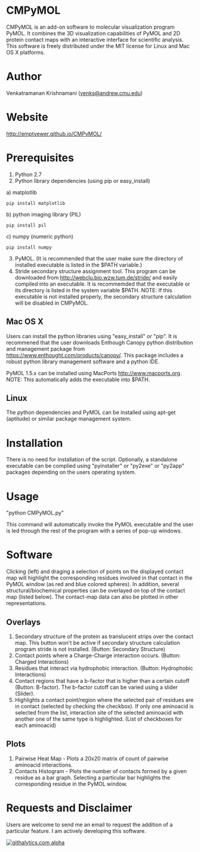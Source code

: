 CMPyMOL
=======
CMPyMOL is an add-on software to molecular visualization program PyMOL. It combines the 3D visualization capabilities of PyMOL and 2D protein contact maps with an interactive interface for scientific analysis. This software is freely distributed under the MIT license for Linux and Mac OS X platforms.

Author
======
Venkatramanan Krishnamani (venks@andrew.cmu.edu)

Website
======
http://emptyewer.github.io/CMPyMOL/

Prerequisites
=============
1. Python 2.7
2. Python library dependencies (using pip or easy_install)
 
 a) matplotlib
 ```Shell
 pip install matplotlib
 ```
 b) python imaging library (PIL)
  ```Shell
 pip install pil
 ```
 c) numpy (numeric python)
  ```Shell
 pip install numpy
 ```
3. PyMOL. (It is recommended that the user make sure the directory of installed executable is listed in the $PATH variable.)
4. Stride secondary structure assignment tool. This program can be downloaded from http://webclu.bio.wzw.tum.de/stride/ and easily compiled into an executable. It is recommemded that the executable or its directory is listed in the system variable $PATH. NOTE: If this executable is not installed properly, the secondary structure calculation will be disabled in CMPyMOL.

Mac OS X
--------
Users can install the python libraries using "easy_install" or "pip". It is recommened that the user downloads Enthough Canopy python distribution and management package from https://www.enthought.com/products/canopy/. This package includes a robust python library management software and a python IDE.

PyMOL 1.5.x can be installed using MacPorts http://www.macports.org. NOTE: This automatically adds the executable into $PATH.

Linux
-----
The python dependencies and PyMOL can be installed using apt-get (aptitude) or similar package management system.


Installation
============
There is no need for installation of the script. Optionally, a standalone executable can be complied using "pyinstaller" or "py2exe" or "py2app" packages depending on the users operating system.

Usage
=====
"python CMPyMOL.py"

This command will automatically invoke the PyMOL executable and the user is led through the rest of the program with a series of pop-up windows.

Software
========
Clicking (left) and draging a selection of points on the displayed contact map will highlight the corresponding residues involved in that contact in the PyMOL window (as red and blue colored spheres). In addition, several structural/biochemical properties can be overlayed on top of the contact map (listed below). The contact-map data can also be plotted in other representations.

Overlays
--------
1. Secondary structure of the protein as translucent strips over the contact map. This button won't be active if secondary structure calculation program stride is not installed. (Button: Secondary Structure)
2. Contact points where a Charge-Charge interaction occurs. (Button: Charged Interactions)
3. Residues that interact via hydrophobic interaction. (Button: Hydrophobic Interactions)
4. Contact regions that have a b-factor that is higher than a certain cutoff (Button: B-factor). The b-factor cutoff can be varied using a slider (Slider).
5. Highlights a contact point/region where the selected pair of residues are in contact (selected by checking the checkbox). If only one aminoacid is selected from the list, interaction site of the selected aminoacid with another one of the same type is highlighted. (List of checkboxes for each aminoacid)

Plots
-----
1. Pairwise Heat Map - Plots a 20x20 matrix of count of pairwise aminoacid interactions.
2. Contacts Histogram - Plots the number of contacts formed by a given residue as a bar graph. Selecting a particular bar highlights the corresponding residue in the PyMOL window.

Requests and Disclaimer
=======================
Users are welcome to send me an email to request the addition of a particular feature. I am actively developing this software.

[![githalytics.com alpha](https://cruel-carlota.pagodabox.com/496c5edce682fd47dca759c644857cea "githalytics.com")](http://githalytics.com/emptyewer/CMPyMOL)
